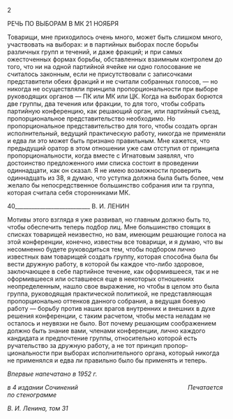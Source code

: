 2

РЕЧЬ ПО ВЫБОРАМ В МК 21 НОЯБРЯ

Товарищи, мне приходилось очень много, может быть слишком много, участвовать на выборах: и в партийных выборах после борьбы различных групп и течений, и даже фракций; и при самых ожесточенных формах борьбы, обставленных взаимным контро­лем до того, что ни на одной партийной ячейке ни одно голосование не считалось за­конным, если не присутствовали с записочками представители обеих фракций и не счи­тали собранных голосов, — но никогда не осуществляли принципа пропорционально­сти при выборе руководящих органов — ПК или МК или ЦК. Когда на выборах борют­ся две группы, два течения или фракции, то для того, чтобы собрать партийную конфе­ренцию, как решающий орган, или партийный съезд, пропорциональное представи­тельство необходимо. Но пропорциональное представительство для того, чтобы создать орган исполнительный, ведущий практическую работу, никогда не применяли и едва ли это может быть признано правильным. Мне кажется, что предыдущий оратор в этом отношении уже сам отступил от принципа пропорциональности, когда вместе с Игна­товым заявлял, что достоинство предложенного ими списка состоит в проведении одиннадцати, как он сказал. Я не имею возможности проверить одиннадцать из 38, я думаю, что уступка должна была быть более, чем желало бы непосредственное боль­шинство собрания или та группа, которая считала себя сторонниками МК.

  

40___________________________ В. И. ЛЕНИН

Мотивы этого взгляда я уже развивал, но главным должно быть то, чтобы обеспечить теперь подбор лиц. Мне большинство стоящих в списках товарищей неизвестно, но вам, имеющим решающие голоса на этой конференции, конечно, известны все товари­щи, и я думаю, что вы несомненно будете руководиться тем, чтобы подбором лично известных вам товарищей создать группу, которая способна была бы вести дружную работу, в которой бы каждое что-либо здоровое, заключающее в себе партийное тече­ние, как оформившееся, так и не оформившееся или оставшееся еще в некоторых от­ношениях неопределенным, нашло свое выражение, но чтобы в целом это была группа, руководящая практической политикой, не представляющая пропорционально оттенков данного собрания, а ведущая боевую работу — борьбу против наших врагов внутрен­них и внешних в духе решения конференции, с таким расчетом, чтобы места неладам не осталось и неувязки не было. Вот почему решающим соображением должно быть знание вами, членами конференции, лично каждого кандидата и предпочтение группы, относительно которой есть ручательство за дружную работу, а не тот принцип пропор­циональности при выборах исполнительного органа, который никогда не применялся и едва ли правильно было бы применять и теперь.

_Впервые напечатано в 1952 г._

_в 4 издании Сочинений                                                                Печатается по стенограмме_

_В. И. Ленина, том 31_